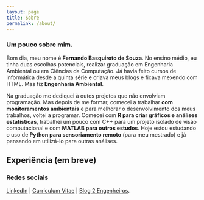 ```yaml
---
layout: page
title: Sobre
permalink: /about/
---
```


### Um pouco sobre mim.

Bom dia, meu nome é **Fernando Basquiroto de Souza**. No ensino médio, eu tinha duas escolhas potenciais, realizar graduação em Engenharia Ambiental ou em Ciências da Computação. Já havia feito cursos de informática desde a quinta série e criava meus blogs e ficava mexendo com HTML. Mas fiz **Engenharia Ambiental**. 

Na graduação me dediquei à outos projetos que não envolviam programação. Mas depois de me formar, comecei a trabalhar **com monitoramentos ambientais** e para melhorar o desenvolvimento dos meus trabalhos, voltei a programar. Comecei com **R para criar gráficos e análises estatísticas**, trabalhei um pouco com C++ para um projeto isolado de visão computacional e com **MATLAB para outros estudos**. Hoje estou estudando o uso de **Python para sensoriamento remoto** (para meu mestrado) e já pensando em utilizá-lo para outras análises.

## Experiência (em breve)

### Redes sociais

[LinkedIn](https://www.linkedin.com/in/fernandobsouza/) | [Curriculum Vitae](http://lattes.cnpq.br/3997130246510280) | [Blog 2 Engenheiros](http://2engenheiros.com/).
